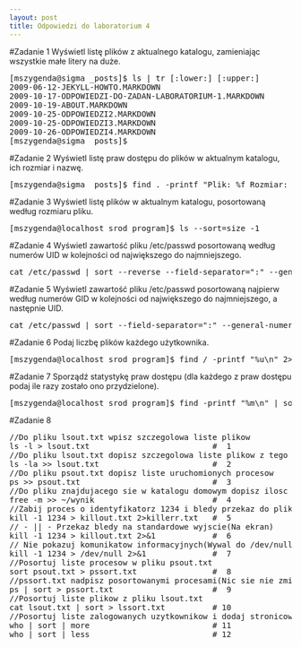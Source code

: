```yaml
---
layout: post
title: Odpowiedzi do laboratorium 4
---
```


#Zadanie 1
Wyświetl listę plików z aktualnego katalogu, zamieniając wszystkie małe litery na duże.
<pre>
[mszygenda@sigma _posts]$ ls | tr [:lower:] [:upper:]
2009-06-12-JEKYLL-HOWTO.MARKDOWN
2009-10-17-ODPOWIEDZI-DO-ZADAN-LABORATORIUM-1.MARKDOWN
2009-10-19-ABOUT.MARKDOWN
2009-10-25-ODPOWIEDZI2.MARKDOWN
2009-10-25-ODPOWIEDZI3.MARKDOWN
2009-10-26-ODPOWIEDZI4.MARKDOWN
[mszygenda@sigma _posts]$ 
</pre>

#Zadanie 2
 Wyświetl listę praw dostępu do plików w aktualnym katalogu, ich rozmiar i nazwę.
<pre>
[mszygenda@sigma _posts]$ find . -printf "Plik: %f Rozmiar: %s Prawa: %M \n" -maxdepth 1
</pre>

#Zadanie 3
Wyświetl listę plików w aktualnym katalogu, posortowaną według rozmiaru pliku.

<pre>
[mszygenda@localhost srod_program]$ ls --sort=size -1
</pre>

#Zadanie 4
Wyświetl zawartość pliku /etc/passwd posortowaną według numerów UID w kolejności od największego do najmniejszego.

<pre>
cat /etc/passwd | sort --reverse --field-separator=":" --general-numeric-sort --key 3
</pre>

#Zadanie 5
Wyświetl zawartość pliku /etc/passwd posortowaną najpierw według numerów GID w kolejności od największego do najmniejszego, a następnie UID.
<pre>
cat /etc/passwd | sort --field-separator=":" --general-numeric-sort --key 4,3 --reverse
</pre>
#Zadanie 6
Podaj liczbę plików każdego użytkownika.
<pre>
[mszygenda@localhost srod_program]$ find / -printf "%u\n" 2> /dev/null | sort | uniq -c
</pre>

#Zadanie 7
Sporządź statystykę praw dostępu (dla każdego z praw dostępu podaj ile razy zostało ono przydzielone).
<pre>
[mszygenda@localhost srod_program]$ find -printf "%m\n" | sort | uniq -c
</pre>

#Zadanie 8

<pre>
//Do pliku lsout.txt wpisz szczegolowa liste plikow
ls -l > lsout.txt                          #  1
//Do pliku lsout.txt dopisz szczegolowa liste plikow z tego katalogu wraz z plikami ukrytymi(Zaczynajacymi sie od .)
ls -la >> lsout.txt                        #  2
//Do pliku psout.txt dopisz liste uruchomionych procesow
ps >> psout.txt                            #  3
//Do pliku znajdujacego sie w katalogu domowym dopisz ilosc wolnej pamieci
free -m >> ~/wynik                         #  4
//Zabij proces o identyfikatorz 1234 i bledy przekaz do pliku killerr.txt natomiast. Komunikaty informacyjne do pliku killout.txt
kill -1 1234 > killout.txt 2>killerr.txt   #  5
// - || - Przekaz bledy na standardowe wyjscie(Na ekran)
kill -1 1234 > killout.txt 2>&1            #  6
// Nie pokazuj komunikatow informacyjnych(Wywal do /dev/null, wyswietl natomiast bledy)
kill -1 1234 > /dev/null 2>&1              #  7
//Posortuj liste procesow w pliku psout.txt
sort psout.txt > pssort.txt                #  8
//pssort.txt nadpisz posortowanymi procesami(Nic sie nie zmieni)
ps | sort > pssort.txt                     #  9
//Posortuj liste plikow z pliku lsout.txt
cat lsout.txt | sort > lssort.txt          # 10
//Posortuj liste zalogowanych uzytkownikow i dodaj stronicowanie
who | sort | more                          # 11
who | sort | less                          # 12
</pre>